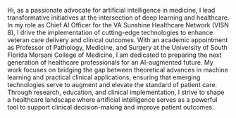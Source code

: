 Hi, as a passionate advocate for artificial intelligence in medicine, I lead transformative initiatives at the intersection of deep learning and healthcare. In my role as Chief AI Officer for the VA Sunshine Healthcare Network (VISN 8), I drive the implementation of cutting-edge technologies to enhance veteran care delivery and clinical outcomes. With an academic appointment as Professor of Pathology, Medicine, and Surgery at the University of South Florida Morsani College of Medicine, I am dedicated to preparing the next generation of healthcare professionals for an AI-augmented future. My work focuses on bridging the gap between theoretical advances in machine learning and practical clinical applications, ensuring that emerging technologies serve to augment and elevate the standard of patient care. Through research, education, and clinical implementation, I strive to shape a healthcare landscape where artificial intelligence serves as a powerful tool to support clinical decision-making and improve patient outcomes.
